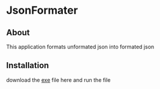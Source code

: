 # JsonFormater
## About
This application formats unformated json into formated json

## Installation
download the [exe](https://github.com/jostimian/Json-Formater/releases/tag/v1.0) file here and run the file
